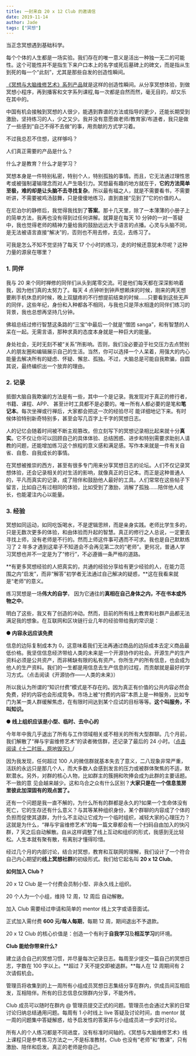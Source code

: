 ```yaml
---
title: 一封来自 20 x 12 Club 的邀请信
date: 2019-11-14
author: Jade
tags: ["冥想"]
---
```


当正念冥想遇到基础科学。

<!--more-->

每个个体的人生都是一场实验。我们存在的唯一意义是活出一种独一无二的可能性。这个可能性并不是指生下来户口本上的名字或死后墓碑上的碑文，而是指从生到死的每一个“此刻”，尤其是那些自发的创造性瞬间。

[《冥想与大脑维修艺术》系列产品](https://mp.weixin.qq.com/s?__biz=MzA5Nzk4MDMxMg==&mid=2247484680&idx=1&sn=2a5b8f1e1f1c1e6820adf5cc95d997fe&chksm=9099dfffa7ee56e9408aa248731e3e3e502c984ca1e577decc28d66d458f2e93a600dc6d6b40&scene=21#wechat_redirect)就是这样的创造性瞬间。从分享冥想体验，到做冥想小程序，再到播客和文字系列课程,每一次都是自然而然，毫无目的，却又乐在其中的。

中国有机会接触到冥想的人很少，能遇到靠谱的方法或指导的更少，还能长期受到激励，坚持练习的人，少之又少。我并没有意愿做老师/教育家/布道者，我只是做了一些感到“自己不得不去做”的事，用贡献的方式学习着。

不过我总忍不住想，这样够吗？

人们真正需要的产品是什么？

什么才是教育？什么才是学习？

冥想本身是一件特别私密，特别个人，特别孤独的事情。而且，它无法通过理性思考或被强制灌输理念而对人产生吸引力。冥想最有趣的地方就在于，**它的方法简单至极，难的却是让头脑不去寻找复杂**。所以最有福之人，就是不需要看书，不需要听讲，不需要被鸡汤鼓舞，只是傻傻地练习，直到直接“见到了”它的价值的人。



在尼泊尔的静修后，我觉得我找到了**答案**。那十几天里，除了一本薄薄的小册子上的简单方法，我再也没有得到过任何讲解。就算是在每天 10 分钟的一对一答疑中，我也觉得老师的精神力量给我的鼓励远远大于语言的点播。心灵与头脑不同，是无法被语言直接“解决”的，否则也不用去修，去见，去练习了。

可我是怎么不知不觉坚持了每天 17 个小时的练习，走的时候还意犹未尽呢？这种力量的源泉在哪里？

### 1. 同伴

我与 20 来个同时禅修的同伴们从头到尾零交流。可是他们每天都在深深影响着我，因为他们真的太努力了。每天 4 点钟听到钟声想赖床的时候，刚来的两天想要刷手机休息的时候，晚上双腿疼的不行想提前结束的时候……只要看到这些无声的同伴，这些年纪，身份和入种都各不相同，与我也只是萍水相逢的同伴们练习的背景，我也总想再坚持几分钟。

佛祖总结过修行智慧这条路的“三宝”中最后一个就是“僧团 sanga”，和有智慧的人呆在一起。无需言语，那种求真的态度本身就是一种巨大的能量。

身处社会，无时无刻不被“关系”所影响。否则，我们没必要迫于社交压力去点赞别人的朋友圈和编辑展示自己的生活。当然，你可以选择一个人呆着，用强大的内心能量去解决所有的疑虑、怀疑、懈怠、孤独。不过，大脑总是可能自我欺骗，自圆其说，最终编织出一个放弃的理由。


### 2.   记录

抵御大脑自我欺骗的方法是有一些，其中一个是记录。我发现对于真正的修行者，书籍、课程、APP、 甚至计时工具都不是必要的。唯一所有人都必要的是笔和**笔记本**。每次坐禅或行禅后，大家都会把这一次的经验尽可 能详细地记下来。有时候体验特别新奇特别多，甚至会写几百字上千字的冥想日志。

人的记忆会随着时间被不断主观篡改。但立刻写下的冥想记录相比起来就十分**真实**。它不仅让你可以回顾自己的具体体验、总结困惑、进步和特别需要求助别人请教的问题，还能增加练习这个旅程的意义感和满足感。写作本来就是一件有关自省、自愈、自我成长的事情。

在冥想被推崇的西方，甚至有很多专门用来分享冥想日志的论坛。人们不仅记录冥想体验，还会记录相关的对生活的影响，就像真正的日记本。而正是这种普通人的，平凡而真实的记录，成了陪伴和鼓励他人最好的工具。人们常常在这些帖子下留言，比如自己有过相同的体验，比如受到了激励，消解了孤独……陪伴他人成长，也能灌注内心以能量。



### 3.   经验

冥想如同运动，如同吃饭喝水，不是逻辑思辨，而是亲身实践。老师比学生多的，只是无数次更多的体验，和由体验而升起的智慧。真正的修行之人总说，一定要去寻找上师，没有老师是不行的。然而上师这件事可遇而不可求。我也是自己默默练习了 2 年多才遇到这辈子不知道会不会再见第二次的“老师”。更何况，普通人学习冥想也并不一定是为了“修行”，不必遵循一条严格的道路。

**有更多冥想经验的人把真实的，共通的经验分享给有更少经验的人，在能力范围之内“启发”，而非“解答”初学者无法通过自己解决的疑惑，**这在我看来就是“老师”的意义。

练习冥想是一场**伟大的自学**， 因为它通往的**真相在自己身体之内，不在书本或外物之中**。

明白了这些，我又有了创造的冲动。然而，目前的所有线上教育和社群产品都无法满足我的想象。在互联网和区块链行业几年的经验带给我的常识是：

**● 内容永远应该免费**

信息的边际复制成本为 0，这意味着我们无法再通过商品的边际成本去定义商品最低价格。我坚信信息经济带给人类的未来是一个开源协作的社会。开源生产的生产资料必须是公共资产，而非稀缺有限的私有资产。你所生产的所有信息，也会成为他人的生产资料。我们的一生都是用信息去生产信息的过程，而贡献就是最好的学习方式。（点击阅读《开源协作——人类的未来》）

所以我认为所谓的“知识付费”模式是不存在的。因为真正有价值的公共内容必然会免费，好的内容也会形成竞争。市场上被“付费的内容”本质上是一种服务，比如专门为某一类人群缓解焦虑，在有限时间达到某个应试的目标等等。**这个叫服务，不叫知识。**

**● 线上组织应该是小型、临时、去中心的**

今年年中我几乎退出了所有与工作领域相关或不相关的所有大型群聊。几个月前，我们解散了“禅与宇宙维修艺术”的读者微信群，还记录了最后的 24 小时。（[点击阅读《十二时辰，原地毁灭》](https://mp.weixin.qq.com/s?__biz=MzA5Nzk4MDMxMg==&mid=2247484354&idx=1&sn=429d91b7eb89ccf5ae2163b621068a76&chksm=9099d935a7ee5023e1a113312c8c9b8fc9497d89a61da77727156c3442242350c57be575d886&scene=21#wechat_redirect)/

因为我发现，任何超过 100 人的微信群就基本失去了意义，二八现象非常严重，活跃的永远只是那几个人，而大多数人会感到发言的压力或被群体聚焦的不适，默默潜水。另外，对群的核心人物，比如群主的簇拥和吹捧会成为此群的主要话题。不一致的意 见会越来越少。这和乌合之众有什么区别？**大家只是在一个信息茧房里彼此加深固有的观点罢了。**

还有一个问题是我一直不解的，为什么所有的群都是永久的?如果一个生命体没有死亡，它的生存还有什么意义？与其等某种组织身份，某个群聊的内容成了个体的负担而促使其退群，为什么不主动让它成为一个临时组织，减轻大家的心理压力？这就是为什么，“禅与宇宙维修艺术”的每一篇文章都会有一个扫码自由加入的快闪群，7 天之后自动解散。自从这样调整了线上互动和组织的形式，我感到无比轻松。人生本就有聚有散，有离别才懂得珍惜。


经过几个月的内部讨论，结合对冥想，教育和互联网的理解，我们设计了一个符合自己内心期望的**线上冥想社群**的初级形式。我们给它起名叫 **20 x 12 Club**。

**如何加入 Club ?** 

20 x 12 Club 是一个付费会员制小型、非永久线上组织。

20 个人为一个小组，维持 12 周，12 周后 自动解散。

加入 Club 需要经过申请和简单的 mentor 线上文字或语音面试。

正式加入需付费 **600 元/每人每期**，每期 12 周，期间退出不予退款。

20 x 12 Club 的核心价值是：创造一个有利于**自我学习**及**相互学习**的环境。

**Club 能给你带来什么?** 

建立适合自己的冥想习惯，并尽量每次记录日志。每周至少提交一篇自己的冥想日志，字数在 100 字以上。**超过 7 天不提交即被退群。**每人在 12 周期间有 2 次请假机会。

管理员将收集到的上一周所有小组成员冥想日志集结分享在群内，供成员间互相启发，互相陪伴。所有的日志信息仅限群内分享，不能外传。



Club 成员可以随时在群内 @ 管理员提交正式的问题。管理员也会通过大家的日常讨论归纳总结通用问题。每周有 1 小时线上 live 答疑及讨论时间，由 mentor 就一周的问题集中答疑解惑，给予启发性的答案并与小组成员进一步实时讨论。



所有人的个人练习都是不同进度，没有标准时间轴的。《冥想与大脑维修艺术》线上课程只是参考练习方法之一,不是标准教材。Club 也没有“老师”和“教课”，只有激励、陪伴和启发。真正的老师是你自己。